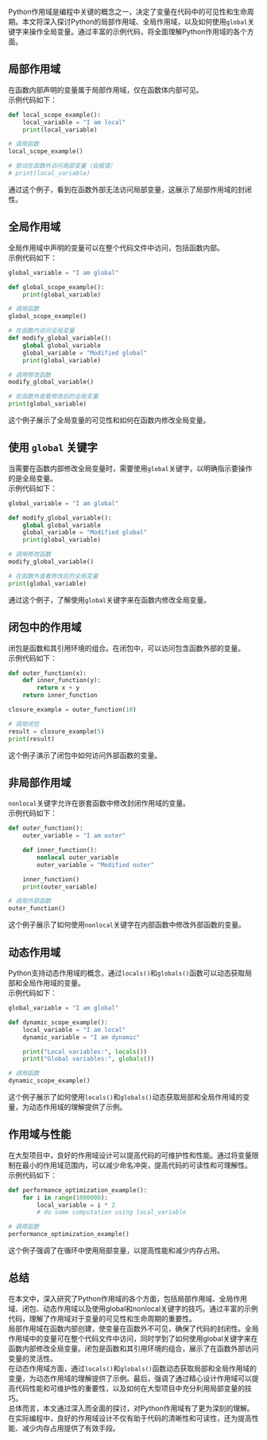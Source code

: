 Python作用域是编程中关键的概念之一，决定了变量在代码中的可见性和生命周期。本文将深入探讨Python的局部作用域、全局作用域，以及如何使用`global`关键字来操作全局变量。通过丰富的示例代码，将全面理解Python作用域的各个方面。
<a name="BNB28"></a>
## 局部作用域
在函数内部声明的变量属于局部作用域，仅在函数体内部可见。<br />示例代码如下：
```python
def local_scope_example():
    local_variable = "I am local"
    print(local_variable)

# 调用函数
local_scope_example()

# 尝试在函数外访问局部变量（会报错）
# print(local_variable)
```
通过这个例子，看到在函数外部无法访问局部变量，这展示了局部作用域的封闭性。
<a name="mBxiY"></a>
## 全局作用域
全局作用域中声明的变量可以在整个代码文件中访问，包括函数内部。<br />示例代码如下：
```python
global_variable = "I am global"

def global_scope_example():
    print(global_variable)

# 调用函数
global_scope_example()

# 在函数内访问全局变量
def modify_global_variable():
    global global_variable
    global_variable = "Modified global"
    print(global_variable)

# 调用修改函数
modify_global_variable()

# 在函数外查看修改后的全局变量
print(global_variable)
```
这个例子展示了全局变量的可见性和如何在函数内修改全局变量。
<a name="luibX"></a>
## 使用 `global` 关键字
当需要在函数内部修改全局变量时，需要使用`global`关键字，以明确指示要操作的是全局变量。<br />示例代码如下：
```python
global_variable = "I am global"

def modify_global_variable():
    global global_variable
    global_variable = "Modified global"
    print(global_variable)

# 调用修改函数
modify_global_variable()

# 在函数外查看修改后的全局变量
print(global_variable)
```
通过这个例子，了解使用`global`关键字来在函数内修改全局变量。
<a name="XxYN6"></a>
## 闭包中的作用域
闭包是函数和其引用环境的组合。在闭包中，可以访问包含函数外部的变量。<br />示例代码如下：
```python
def outer_function(x):
    def inner_function(y):
        return x + y
    return inner_function

closure_example = outer_function(10)

# 调用闭包
result = closure_example(5)
print(result)
```
这个例子演示了闭包中如何访问外部函数的变量。
<a name="hsK5q"></a>
## 非局部作用域
`nonlocal`关键字允许在嵌套函数中修改封闭作用域的变量。<br />示例代码如下：
```python
def outer_function():
    outer_variable = "I am outer"

    def inner_function():
        nonlocal outer_variable
        outer_variable = "Modified outer"

    inner_function()
    print(outer_variable)

# 调用外部函数
outer_function()
```
这个例子展示了如何使用`nonlocal`关键字在内部函数中修改外部函数的变量。
<a name="vrp8j"></a>
## 动态作用域
Python支持动态作用域的概念，通过`locals()`和`globals()`函数可以动态获取局部和全局作用域的变量。<br />示例代码如下：
```python
global_variable = "I am global"

def dynamic_scope_example():
    local_variable = "I am local"
    dynamic_variable = "I am dynamic"

    print("Local variables:", locals())
    print("Global variables:", globals())

# 调用函数
dynamic_scope_example()
```
这个例子展示了如何使用`locals()`和`globals()`动态获取局部和全局作用域的变量，为动态作用域的理解提供了示例。
<a name="DcAm8"></a>
## 作用域与性能
在大型项目中，良好的作用域设计可以提高代码的可维护性和性能。通过将变量限制在最小的作用域范围内，可以减少命名冲突，提高代码的可读性和可理解性。<br />示例代码如下：
```python
def performance_optimization_example():
    for i in range(1000000):
        local_variable = i * 2
        # do some computation using local_variable

# 调用函数
performance_optimization_example()
```
这个例子强调了在循环中使用局部变量，以提高性能和减少内存占用。
<a name="WakWA"></a>
## 总结
在本文中，深入研究了Python作用域的各个方面，包括局部作用域、全局作用域、闭包、动态作用域以及使用global和nonlocal关键字的技巧。通过丰富的示例代码，理解了作用域对于变量的可见性和生命周期的重要性。<br />局部作用域在函数内部创建，使变量在函数外不可见，确保了代码的封闭性。全局作用域中的变量可在整个代码文件中访问，同时学到了如何使用global关键字来在函数内部修改全局变量。闭包是函数和其引用环境的组合，展示了在函数外部访问变量的灵活性。<br />在动态作用域方面，通过`locals()`和`globals()`函数动态获取局部和全局作用域的变量，为动态作用域的理解提供了示例。最后，强调了通过精心设计作用域可以提高代码性能和可维护性的重要性，以及如何在大型项目中充分利用局部变量的技巧。<br />总体而言，本文通过深入而全面的探讨，对Python作用域有了更为深刻的理解。在实际编程中，良好的作用域设计不仅有助于代码的清晰性和可读性，还为提高性能、减少内存占用提供了有效手段。
